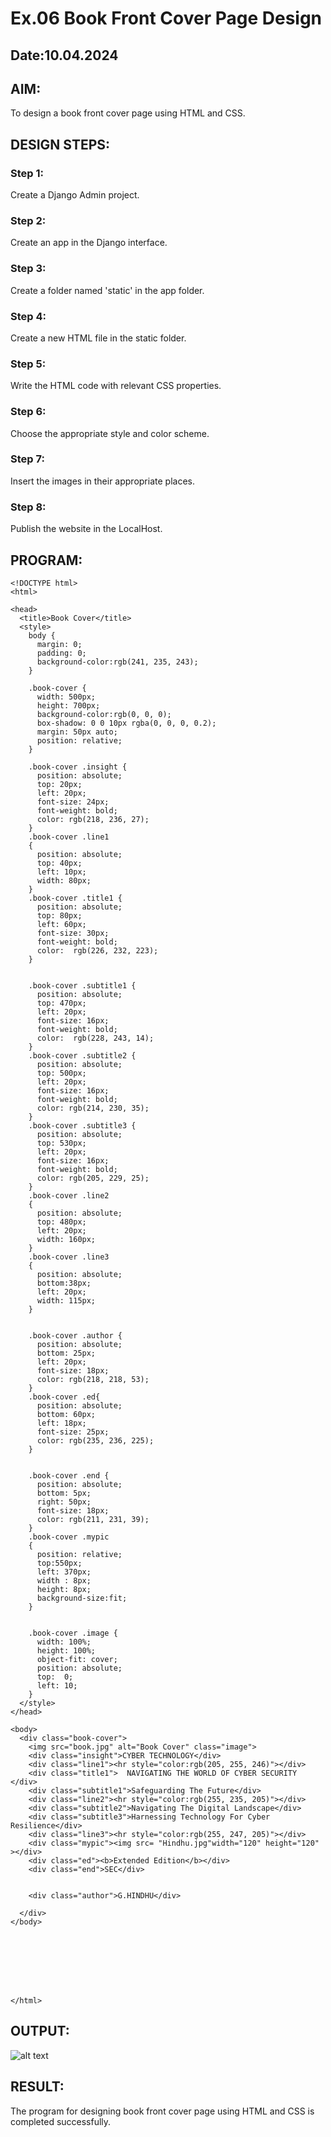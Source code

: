 # Ex.06 Book Front Cover Page Design
## Date:10.04.2024

## AIM:
To design a book front cover page using HTML and CSS.

## DESIGN STEPS:

### Step 1:
Create a Django Admin project.

### Step 2:
Create an app in the Django interface.

### Step 3:
Create a folder named 'static' in the app folder.

### Step 4:
Create a new HTML file in the static folder.

### Step 5:
Write the HTML code with relevant CSS properties.

### Step 6:
Choose the appropriate style and color scheme.

### Step 7:
Insert the images in their appropriate places.

### Step 8:
Publish the website in the LocalHost.

## PROGRAM:
```
<!DOCTYPE html>
<html>

<head>
  <title>Book Cover</title>
  <style>
    body {
      margin: 0;
      padding: 0;
      background-color:rgb(241, 235, 243);
    }

    .book-cover {
      width: 500px;
      height: 700px;
      background-color:rgb(0, 0, 0);
      box-shadow: 0 0 10px rgba(0, 0, 0, 0.2);
      margin: 50px auto;
      position: relative;
    }
    
    .book-cover .insight {
      position: absolute;
      top: 20px;
      left: 20px;
      font-size: 24px;
      font-weight: bold;
      color: rgb(218, 236, 27);
    }
    .book-cover .line1
    {
      position: absolute;
      top: 40px;
      left: 10px;
      width: 80px;
    }
    .book-cover .title1 {
      position: absolute;
      top: 80px;
      left: 60px;
      font-size: 30px;
      font-weight: bold;
      color:  rgb(226, 232, 223);
    }
    

    .book-cover .subtitle1 {
      position: absolute;
      top: 470px;
      left: 20px;
      font-size: 16px;
      font-weight: bold;
      color:  rgb(228, 243, 14);
    }
    .book-cover .subtitle2 {
      position: absolute;
      top: 500px;
      left: 20px;
      font-size: 16px;
      font-weight: bold;
      color: rgb(214, 230, 35);
    }
    .book-cover .subtitle3 {
      position: absolute;
      top: 530px;
      left: 20px;
      font-size: 16px;
      font-weight: bold;
      color: rgb(205, 229, 25);
    }
    .book-cover .line2
    {
      position: absolute;
      top: 480px;
      left: 20px;
      width: 160px;
    }
    .book-cover .line3
    {
      position: absolute;
      bottom:38px;
      left: 20px;
      width: 115px;
    }


    .book-cover .author {
      position: absolute;
      bottom: 25px;
      left: 20px;
      font-size: 18px;
      color: rgb(218, 218, 53);
    }
    .book-cover .ed{
      position: absolute;
      bottom: 60px;
      left: 18px;
      font-size: 25px;
      color: rgb(235, 236, 225);
    }

 
    .book-cover .end {
      position: absolute;
      bottom: 5px;
      right: 50px;
      font-size: 18px;
      color: rgb(211, 231, 39);
    }
    .book-cover .mypic
    {
      position: relative;
      top:550px;
      left: 370px;
      width : 8px;
      height: 8px;
      background-size:fit;
    }


    .book-cover .image {
      width: 100%;
      height: 100%;
      object-fit: cover;
      position: absolute;
      top:  0;
      left: 10;
    }
  </style>
</head>

<body>
  <div class="book-cover">
    <img src="book.jpg" alt="Book Cover" class="image">
    <div class="insight">CYBER TECHNOLOGY</div>
    <div class="line1"><hr style="color:rgb(205, 255, 246)"></div>
    <div class="title1">  NAVIGATING THE WORLD OF CYBER SECURITY </div>
    <div class="subtitle1">Safeguarding The Future</div>
    <div class="line2"><hr style="color:rgb(255, 235, 205)"></div>
    <div class="subtitle2">Navigating The Digital Landscape</div>
    <div class="subtitle3">Harnessing Technology For Cyber Resilience</div>
    <div class="line3"><hr style="color:rgb(255, 247, 205)"></div>
    <div class="mypic"><img src= "Hindhu.jpg"width="120" height="120" ></div>
    <div class="ed"><b>Extended Edition</b></div>
    <div class="end">SEC</div>
    

    <div class="author">G.HINDHU</div>

  </div>
</body>








</html>

```







































## OUTPUT:
























![alt text](<Screenshot 2024-04-09 202557.png>)

## RESULT:
The program for designing book front cover page using HTML and CSS is completed successfully.
